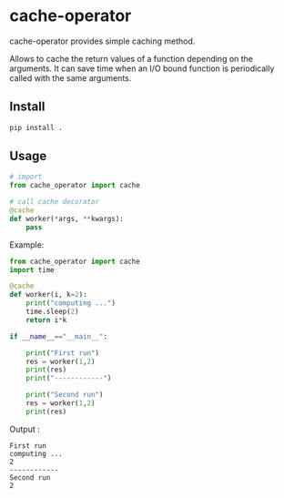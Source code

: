 # cache-operator
cache-operator provides simple caching method.

Allows to cache the return values of a function depending on the arguments.
It can save time when an I/O bound function is periodically called with the same arguments.


## Install 
```bash
pip install .
```

## Usage
```python
# import
from cache_operator import cache

# call cache decorator
@cache
def worker(*args, **kwargs): 
    pass
```

Example:
```python
from cache_operator import cache
import time

@cache
def worker(i, k=2): 
    print("computing ...")
    time.sleep(2)
    return i*k 

if __name__=="__main__":

    print("First run")
    res = worker(1,2)
    print(res)
    print("------------")

    print("Second run")
    res = worker(1,2)
    print(res)
```

Output : 
```
First run
computing ...
2
------------
Second run
2

```


